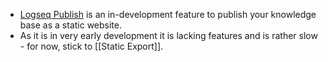 - [Logseq Publish](https://github.com/logseq/publish) is an in-development feature to publish your knowledge base as a static website.
- As it is in very early development it is lacking features and is rather slow - for now, stick to [[Static Export]].